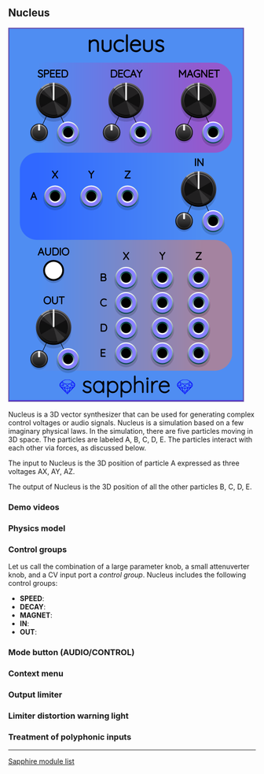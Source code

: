 ## Nucleus

![Nucleus](images/nucleus.png)

Nucleus is a 3D vector synthesizer that can be used
for generating complex control voltages or audio signals.
Nucleus is a simulation based on a few imaginary physical laws.
In the simulation, there are five particles moving in 3D space.
The particles are labeled A, B, C, D, E.
The particles interact with each other via forces, as discussed below.

The input to Nucleus is the 3D position of particle A expressed as
three voltages AX, AY, AZ.

The output of Nucleus is the 3D position of all the other particles B, C, D, E.

### Demo videos

### Physics model

### Control groups

Let us call the combination of a large parameter knob, a small attenuverter knob,
and a CV input port a *control group*. Nucleus includes the following control groups:

* **SPEED**:
* **DECAY**:
* **MAGNET**:
* **IN**:
* **OUT**:

### Mode button (AUDIO/CONTROL)

### Context menu

### Output limiter

### Limiter distortion warning light

### Treatment of polyphonic inputs

---

[Sapphire module list](README.md)
